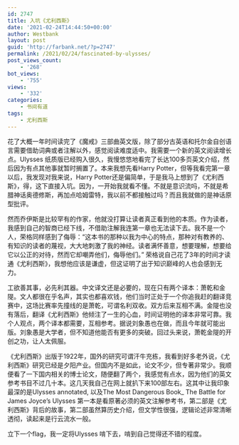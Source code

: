 ```yaml
---
id: 2747
title: 入坑《尤利西斯》
date: '2021-02-24T14:44:50+00:00'
author: Westbank
layout: post
guid: 'http://farbank.net/?p=2747'
permalink: /2021/02/24/fascinated-by-ulysses/
post_views_count:
    - '268'
bot_views:
    - '755'
views:
    - '332'
categories:
    - 书间有道
tags:
    - 尤利西斯
---
```


花了大概一年时间读完了《魔戒》三部曲英文版，除了部分古英语和托尔金自创语言需要借助词典或者注解以外，感觉阅读难度适中。我需要一个新的英文阅读增长点。Ulysses 纸质版已经购入很久，我慢悠悠地看完了长达100多页英文介绍，然后因为有点其他事就暂时搁置了。本来我想先看Harry Potter，但等我看完第一章以后，我发现对我来说，Harry Potter还是偏简单，于是我马上想到了《尤利西斯》，得，这下直接入坑。因为，一开始我就看不懂。不就是意识流吗，不就是希腊神话奥德修斯，再加点哈姆雷特，我以前不都接触过吗？而且我就做的是神话原型批评。

然而乔伊斯是比较罕有的作家，他就没打算让读者真正看到他的本质。作为读者，我感到自己的智商已经下线，不借助注解我连第一章也无法读下去。我不是一个人，荣格同样感到了侮辱：“这本书的那种以我为中心的特点，那种对有教养的、有知识的读者的蔑视，大大地刺激了我的神经。读者满怀善意，想要理解，想要给它以公正的对待，然而它却嘲弄他们，侮辱他们。” 荣格说自己花了3年的时间才读通《尤利西斯》，我想他应该是谦虚，但这证明了出于知识巅峰的人也会感到无力。

工欲善其事，必先利其器。中文译文还是必要的，现在只有两个译本：萧乾和金隄。文人都很在乎名声，其实也都喜欢钱，他们当时正处于一个你追我赶的翻译竞赛中，这场比赛率先撞线的是萧乾，可谓名利双收。双方后来互相不满。金隄也没有落后，翻译《尤利西斯》他倾注了一生的心血，时间证明他的译本非常可靠。我个人观点，两个译本都需要，互相参考。据说刘象愚也在做，而且今年就可能出版。刘象愚是大学者，但不知道他能否有更多的突破。回过头来说，萧乾金隄的开创之功，让人太佩服。

《尤利西斯》出版于1922年，国外的研究可谓汗牛充栋，我看到好多老外说，《尤利西斯》研究已经是夕阳产业。但国内不是如此，论文不少，但专著非常少。我顺便看了一下国内相关的博士论文，随便翻了两个，我感觉有点水，因为他们的英文参考书目不过几十本。这几天我自己在网上就扒下来100部左右。这其中让我印象最深的是Ulysses annotated, 以及The Most Dangerous Book\_ The Battle for James Joyce’s Ulysses 第一本是看原著必须的英文注解参考书，第二部是《尤利西斯》背后的故事，第二部虽然算历史介绍，但文学性很强，逻辑论述非常清晰透彻，读起来是行云流水一般。

立下一个flag，我一定将Ulysses 啃下去，啃到自己觉得还不错的程度。